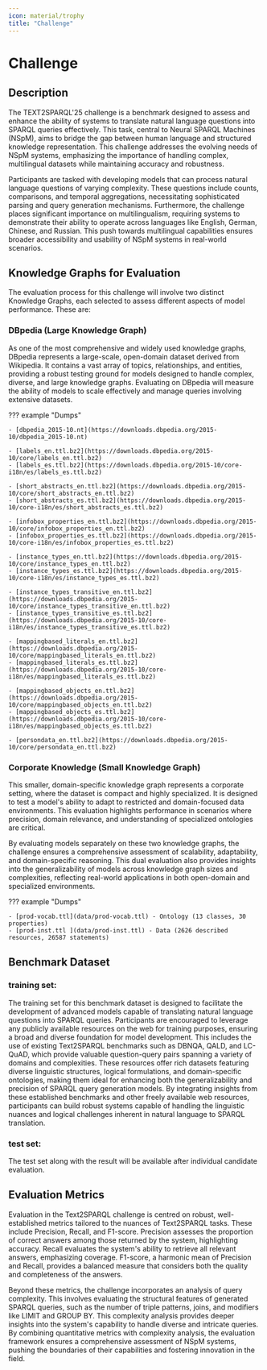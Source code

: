 ```yaml
---
icon: material/trophy
title: "Challenge"
---
```

# Challenge

## Description

The TEXT2SPARQL'25 challenge is a benchmark designed to assess and enhance the ability of systems to translate natural language questions into SPARQL queries effectively. 
This task, central to Neural SPARQL Machines (NSpM), aims to bridge the gap between human language and structured knowledge representation. 
This challenge addresses the evolving needs of NSpM systems, emphasizing the importance of handling complex, multilingual datasets while maintaining accuracy and robustness.

Participants are tasked with developing models that can process natural language questions of varying complexity. 
These questions include counts, comparisons, and temporal aggregations, necessitating sophisticated parsing and query generation mechanisms. 
Furthermore, the challenge places significant importance on multilingualism, requiring systems to demonstrate their ability to operate across languages like English, German, Chinese, and Russian. 
This push towards multilingual capabilities ensures broader accessibility and usability of NSpM systems in real-world scenarios.


## Knowledge Graphs for Evaluation

The evaluation process for this challenge will involve two distinct Knowledge Graphs, each selected to assess different aspects of model performance. These are:

### DBpedia (Large Knowledge Graph)

As one of the most comprehensive and widely used knowledge graphs, DBpedia represents a large-scale, open-domain dataset derived from Wikipedia.
It contains a vast array of topics, relationships, and entities, providing a robust testing ground for models designed to handle complex, diverse, and large knowledge graphs.
Evaluating on DBpedia will measure the ability of models to scale effectively and manage queries involving extensive datasets.

??? example "Dumps"

    - [dbpedia_2015-10.nt](https://downloads.dbpedia.org/2015-10/dbpedia_2015-10.nt)
    
    - [labels_en.ttl.bz2](https://downloads.dbpedia.org/2015-10/core/labels_en.ttl.bz2)
    - [labels_es.ttl.bz2](https://downloads.dbpedia.org/2015-10/core-i18n/es/labels_es.ttl.bz2)
      
    - [short_abstracts_en.ttl.bz2](https://downloads.dbpedia.org/2015-10/core/short_abstracts_en.ttl.bz2)
    - [short_abstracts_es.ttl.bz2](https://downloads.dbpedia.org/2015-10/core-i18n/es/short_abstracts_es.ttl.bz2) 
    
    - [infobox_properties_en.ttl.bz2](https://downloads.dbpedia.org/2015-10/core/infobox_properties_en.ttl.bz2)
    - [infobox_properties_es.ttl.bz2](https://downloads.dbpedia.org/2015-10/core-i18n/es/infobox_properties_es.ttl.bz2)
      
    - [instance_types_en.ttl.bz2](https://downloads.dbpedia.org/2015-10/core/instance_types_en.ttl.bz2)
    - [instance_types_es.ttl.bz2](https://downloads.dbpedia.org/2015-10/core-i18n/es/instance_types_es.ttl.bz2)
      
    - [instance_types_transitive_en.ttl.bz2](https://downloads.dbpedia.org/2015-10/core/instance_types_transitive_en.ttl.bz2)
    - [instance_types_transitive_es.ttl.bz2](https://downloads.dbpedia.org/2015-10/core-i18n/es/instance_types_transitive_es.ttl.bz2)
    
    - [mappingbased_literals_en.ttl.bz2](https://downloads.dbpedia.org/2015-10/core/mappingbased_literals_en.ttl.bz2)
    - [mappingbased_literals_es.ttl.bz2](https://downloads.dbpedia.org/2015-10/core-i18n/es/mappingbased_literals_es.ttl.bz2)
    
    - [mappingbased_objects_en.ttl.bz2](https://downloads.dbpedia.org/2015-10/core/mappingbased_objects_en.ttl.bz2)
    - [mappingbased_objects_es.ttl.bz2](https://downloads.dbpedia.org/2015-10/core-i18n/es/mappingbased_objects_es.ttl.bz2)
      
    - [persondata_en.ttl.bz2](https://downloads.dbpedia.org/2015-10/core/persondata_en.ttl.bz2)

### Corporate Knowledge (Small Knowledge Graph)

This smaller, domain-specific knowledge graph represents a corporate setting, where the dataset is compact and highly specialized.
It is designed to test a model's ability to adapt to restricted and domain-focused data environments.
This evaluation highlights performance in scenarios where precision, domain relevance, and understanding of specialized ontologies are critical.

By evaluating models separately on these two knowledge graphs, the challenge ensures a comprehensive assessment of scalability, adaptability, and domain-specific reasoning.
This dual evaluation also provides insights into the generalizability of models across knowledge graph sizes and complexities, reflecting real-world applications in both open-domain and specialized environments.

??? example "Dumps"

    - [prod-vocab.ttl](data/prod-vocab.ttl) - Ontology (13 classes, 30 properties)
    - [prod-inst.ttl ](data/prod-inst.ttl) - Data (2626 described resources, 26587 statements)

## Benchmark Dataset

### training set:

The training set for this benchmark dataset is designed to facilitate the development of advanced models capable of translating natural language questions into SPARQL queries.
Participants are encouraged to leverage any publicly available resources on the web for training purposes, ensuring a broad and diverse foundation for model development.
This includes the use of existing Text2SPARQL benchmarks such as DBNQA, QALD, and LC-QuAD, which provide valuable question-query pairs spanning a variety of domains and complexities.
These resources offer rich datasets featuring diverse linguistic structures, logical formulations, and domain-specific ontologies, making them ideal for enhancing both the generalizability and precision of SPARQL query generation models.
By integrating insights from these established benchmarks and other freely available web resources, participants can build robust systems capable of handling the linguistic nuances and logical challenges inherent in natural language to SPARQL translation.

### test set:

The test set along with the result will be available after individual candidate evaluation.

## Evaluation Metrics

Evaluation in the Text2SPARQL challenge is centred on robust, well-established metrics tailored to the nuances of Text2SPARQL tasks. 
These include Precision, Recall, and F1-score.
Precision assesses the proportion of correct answers among those returned by the system, highlighting accuracy. 
Recall evaluates the system's ability to retrieve all relevant answers, emphasizing coverage. 
F1-score, a harmonic mean of Precision and Recall, provides a balanced measure that considers both the quality and completeness of the answers.

Beyond these metrics, the challenge incorporates an analysis of query complexity. 
This involves evaluating the structural features of generated SPARQL queries, such as the number of triple patterns, joins, and modifiers like LIMIT and GROUP BY. 
This complexity analysis provides deeper insights into the system's capability to handle diverse and intricate queries. 
By combining quantitative metrics with complexity analysis, the evaluation framework ensures a comprehensive assessment of NSpM systems, pushing the boundaries of their capabilities and fostering innovation in the field.

